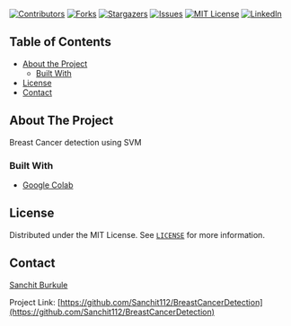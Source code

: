[![Contributors][contributors-shield]][contributors-url]
[![Forks][forks-shield]][forks-url]
[![Stargazers][stars-shield]][stars-url]
[![Issues][issues-shield]][issues-url]
[![MIT License][license-shield]][license-url]
[![LinkedIn][linkedin-shield]][linkedin-url]


<!-- TABLE OF CONTENTS -->
## Table of Contents
* [About the Project](#about-the-project)
  * [Built With](#built-with)
* [License](#license)
* [Contact](#contact)




<!-- ABOUT THE PROJECT -->
## About The Project
Breast Cancer detection using SVM


### Built With

* [Google Colab](colab.research.google.com/)

<!-- LICENSE -->
## License

Distributed under the MIT License. See [`LICENSE`](https://github.com/Sanchit112/BreastCancerDetection/blob/master/LICENSE) for more information.



<!-- CONTACT -->
## Contact

[Sanchit Burkule](mailto:sanchitburkule@gmail.com)

Project Link: [https://github.com/Sanchit112/BreastCancerDetection](https://github.com/Sanchit112/BreastCancerDetection)


<!-- MARKDOWN LINKS & IMAGES -->
<!-- https://www.markdownguide.org/basic-syntax/#reference-style-links -->
[contributors-shield]: https://img.shields.io/github/contributors/Sanchit112/BreastCancerDetection.svg?style=flat-square
[contributors-url]: https://github.com/Sanchit112/BreastCancerDetection/graphs/contributors
[forks-shield]: https://img.shields.io/github/forks/Sanchit112/BreastCancerDetection.svg?style=flat-square
[forks-url]: https://github.com/Sanchit112/BreastCancerDetection/network/members
[stars-shield]: https://img.shields.io/github/stars/Sanchit112/BreastCancerDetection.svg?style=flat-square
[stars-url]: https://github.com/Sanchit112/BreastCancerDetection/stargazers
[issues-shield]: https://img.shields.io/github/issues/Sanchit112/BreastCancerDetection.svg?style=flat-square
[issues-url]: https://github.com/Sanchit112/BreastCancerDetection/issues
[license-shield]: https://img.shields.io/github/license/Sanchit112/BreastCancerDetection.svg?style=flat-square
[license-url]: https://github.com/Sanchit112/BreastCancerDetection/blob/master/LICENSE.txt
[linkedin-shield]: https://img.shields.io/badge/-LinkedIn-black.svg?style=flat-square&logo=linkedin&colorB=555
[linkedin-url]: https://www.linkedin.com/in/sanchit-burkule-94456a152
[product-screenshot]: images/screenshot.png
